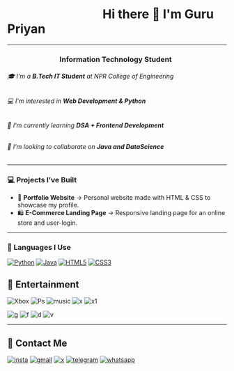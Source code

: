 # &nbsp; &nbsp; &nbsp; &nbsp; &nbsp;  &nbsp; &nbsp; &nbsp; &nbsp; &nbsp; &nbsp; &nbsp; &nbsp; &nbsp; &nbsp; &nbsp; &nbsp;Hi there 👋 I'm Guru Priyan
---
###  &nbsp; &nbsp; &nbsp; &nbsp; &nbsp; &nbsp; &nbsp; &nbsp; &nbsp; &nbsp; &nbsp; &nbsp; &nbsp; &nbsp; &nbsp; &nbsp;Information Technology Student

###### 🎓 I'm a **B.Tech IT Student** at NPR College of Engineering  
 ###### 💻 I'm interested in **Web Development & Python**  
###### 🌱 I'm currently learning **DSA + Frontend Development**  
###### 🤝 I'm looking to collaborate on **Java and DataScience**  
---
### 💻 Projects I’ve Built

- 🎨 **Portfolio Website** → Personal website made with HTML & CSS to showcase my profile.  
- 🛍️ **E-Commerce Landing Page** → Responsive landing page for an online store and user-login.  
---

### 🚀 Languages I Use

[![Python](https://img.shields.io/badge/Python-3776AB?style=for-the-badge&logo=python&logoColor=white)](https://www.python.org/)
[![Java](https://img.shields.io/badge/Java-007396?style=for-the-badge&logo=java&logoColor=white)](https://www.java.com/)
[![HTML5](https://img.shields.io/badge/HTML5-E34F26?style=for-the-badge&logo=html5&logoColor=white)](https://developer.mozilla.org/en-US/docs/Web/HTML)
[![CSS3](https://img.shields.io/badge/CSS3-1572B6?style=for-the-badge&logo=css3&logoColor=white)](https://developer.mozilla.org/en-US/docs/Web/CSS)

## 🍿 Entertainment

![Xbox](	https://img.shields.io/badge/Xbox-107C10?style=for-the-badge&logo=xbox&logoColor=white)
![Ps](	https://img.shields.io/badge/PlayStation-003791?style=for-the-badge&logo=playstation&logoColor=white)
![music](https://img.shields.io/badge/Spotify-1ED760?&style=for-the-badge&logo=spotify&logoColor=white)
![x](https://img.shields.io/badge/Amazon%20Prime-00A8E1?style=for-the-badge&logo=netflix&logoColor=white)
![x1](https://img.shields.io/badge/Netflix-E50914?style=for-the-badge&logo=netflix&logoColor=white)

![g](https://media.giphy.com/media/v1.Y2lkPTc5MGI3NjExMjJmdGhhenpkOHExZGx4ano3NWxoZndmcmpydmlqZWpoa204czM0MiZlcD12MV9naWZzX3NlYXJjaCZjdD1n/aR69F5A9tz2kkVYUAz/giphy.gif)
![f](https://media.giphy.com/media/v1.Y2lkPTc5MGI3NjExbGtnczdsb2Q0ZGNqdnN6MmQ2MWMwbW42MnV4eThrNHZlcjFrZTUzbSZlcD12MV9naWZzX3NlYXJjaCZjdD1n/TIG6XFVuOriidsTsdu/giphy.gif)
![d](https://media1.giphy.com/media/v1.Y2lkPTc5MGI3NjExODRuMmRxMmF6dzVnZTY3bHcxc2luM3J1YTMzZ2EyeWF0Z2h0NG45aSZlcD12MV9pbnRlcm5hbF9naWZfYnlfaWQmY3Q9Zw/NRKql0nuDIX8dJfjT7/giphy.gif)
![v](https://media.giphy.com/media/v1.Y2lkPWVjZjA1ZTQ3cW84cjBpenk5Y3h4MmdxbnJyYzVudmM4eWZlaXFxMnZ3MjB3NHpqaSZlcD12MV9naWZzX3NlYXJjaCZjdD1n/YVbFW9JoU5v1K/giphy.gif)

---


## 📱 Contact Me
[![insta](https://img.shields.io/badge/Instagram-E4405F?style=for-the-badge&logo=instagram&logoColor=white)]()
[![gmail](https://img.shields.io/badge/Gmail-D14836?style=for-the-badge&logo=gmail&logoColor=white)]()
[![x](https://img.shields.io/badge/Twitter-1DA1F2?style=for-the-badge&logo=twitter&logoColor=white)]()
[![telegram](https://img.shields.io/badge/Telegram-2CA5E0?style=for-the-badge&logo=telegram&logoColor=white)]()
[![whatsapp](https://img.shields.io/badge/WhatsApp-25D366?style=for-the-badge&logo=whatsapp&logoColor=white)]()

